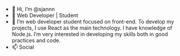 - 👋 Hi, I’m @sjannn
- 👀 Web Developer | Student
- 🌱 I’m web developer student focused on front-end. To develop my projects, I use React as the main technology. I have knowledge of Node.js. I’m very interested in developing my skills both in good practices and code.
- 📫 Social
